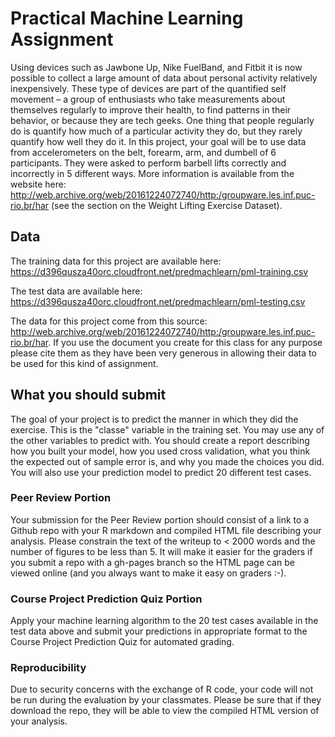 # Practical Machine Learning Assignment

Using devices such as Jawbone Up, Nike FuelBand, and Fitbit it is now possible to collect a large amount of data about 
personal activity relatively inexpensively. These type of devices are part of the quantified self movement – a group of enthusiasts 
who take measurements about themselves regularly to improve their health, to find patterns in their behavior, or because they are tech 
geeks. One thing that people regularly do is quantify how much of a particular activity they do, but they rarely quantify how well they 
do it. In this project, your goal will be to use data from accelerometers on the belt, forearm, arm, and dumbell of 6 participants. They 
were asked to perform barbell lifts correctly and incorrectly in 5 different ways. More information is available from the website 
here: http://web.archive.org/web/20161224072740/http:/groupware.les.inf.puc-rio.br/har (see the section on the Weight Lifting Exercise 
Dataset).

## Data

The training data for this project are available here:
https://d396qusza40orc.cloudfront.net/predmachlearn/pml-training.csv

The test data are available here:
https://d396qusza40orc.cloudfront.net/predmachlearn/pml-testing.csv

The data for this project come from this source: 
http://web.archive.org/web/20161224072740/http:/groupware.les.inf.puc-rio.br/har. 
If you use the document you create for this class for any purpose please cite them as they have been very generous in allowing their 
data to be used for this kind of assignment.

## What you should submit

The goal of your project is to predict the manner in which they did the exercise. This is the "classe" variable in the training set. You may use any of the other variables to predict with. You should create a report describing how you built your model, how you used cross validation, what you think the expected out of sample error is, and why you made the choices you did. You will also use your prediction model to predict 20 different test cases.

### Peer Review Portion

Your submission for the Peer Review portion should consist of a link to a Github repo with your R markdown and compiled HTML file describing your analysis. Please constrain the text of the writeup to < 2000 words and the number of figures to be less than 5. It will make it easier for the graders if you submit a repo with a gh-pages branch so the HTML page can be viewed online (and you always want to make it easy on graders :-).

### Course Project Prediction Quiz Portion

Apply your machine learning algorithm to the 20 test cases available in the test data above and submit your predictions in appropriate format to the Course Project Prediction Quiz for automated grading.

### Reproducibility

Due to security concerns with the exchange of R code, your code will not be run during the evaluation by your classmates. Please be sure that if they download the repo, they will be able to view the compiled HTML version of your analysis.
